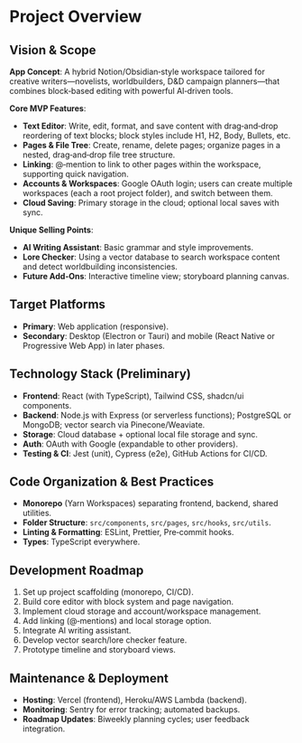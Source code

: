 # Project Overview

## Vision & Scope

**App Concept**: A hybrid Notion/Obsidian‐style workspace tailored for creative writers—novelists, worldbuilders, D\&D campaign planners—that combines block‐based editing with powerful AI‐driven tools.

**Core MVP Features**:

- **Text Editor**: Write, edit, format, and save content with drag‐and‐drop reordering of text blocks; block styles include H1, H2, Body, Bullets, etc.
- **Pages & File Tree**: Create, rename, delete pages; organize pages in a nested, drag‐and‐drop file tree structure.
- **Linking**: @‐mention to link to other pages within the workspace, supporting quick navigation.
- **Accounts & Workspaces**: Google OAuth login; users can create multiple workspaces (each a root project folder), and switch between them.
- **Cloud Saving**: Primary storage in the cloud; optional local saves with sync.

**Unique Selling Points**:

- **AI Writing Assistant**: Basic grammar and style improvements.
- **Lore Checker**: Using a vector database to search workspace content and detect worldbuilding inconsistencies.
- **Future Add‑Ons**: Interactive timeline view; storyboard planning canvas.

## Target Platforms

- **Primary**: Web application (responsive).
- **Secondary**: Desktop (Electron or Tauri) and mobile (React Native or Progressive Web App) in later phases.

## Technology Stack (Preliminary)

- **Frontend**: React (with TypeScript), Tailwind CSS, shadcn/ui components.
- **Backend**: Node.js with Express (or serverless functions); PostgreSQL or MongoDB; vector search via Pinecone/Weaviate.
- **Storage**: Cloud database + optional local file storage and sync.
- **Auth**: OAuth with Google (expandable to other providers).
- **Testing & CI**: Jest (unit), Cypress (e2e), GitHub Actions for CI/CD.

## Code Organization & Best Practices

- **Monorepo** (Yarn Workspaces) separating frontend, backend, shared utilities.
- **Folder Structure**: `src/components`, `src/pages`, `src/hooks`, `src/utils`.
- **Linting & Formatting**: ESLint, Prettier, Pre‐commit hooks.
- **Types**: TypeScript everywhere.

## Development Roadmap

1. Set up project scaffolding (monorepo, CI/CD).
2. Build core editor with block system and page navigation.
3. Implement cloud storage and account/workspace management.
4. Add linking (@‐mentions) and local storage option.
5. Integrate AI writing assistant.
6. Develop vector search/lore checker feature.
7. Prototype timeline and storyboard views.

## Maintenance & Deployment

- **Hosting**: Vercel (frontend), Heroku/AWS Lambda (backend).
- **Monitoring**: Sentry for error tracking; automated backups.
- **Roadmap Updates**: Biweekly planning cycles; user feedback integration.
